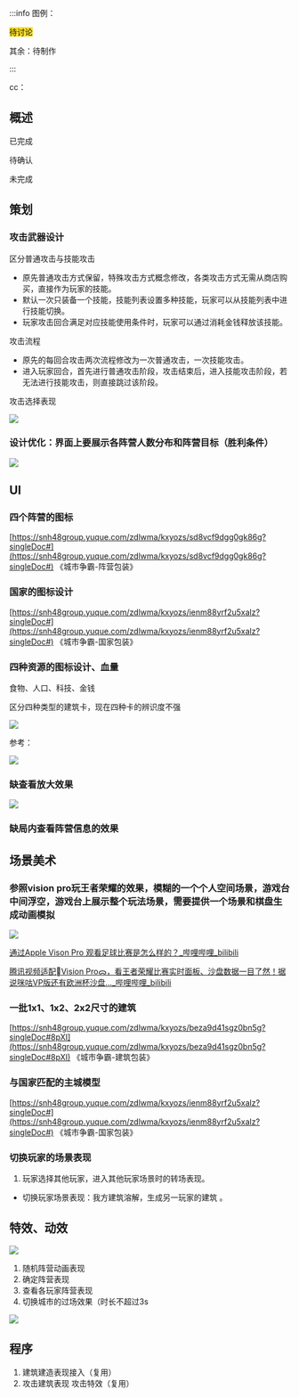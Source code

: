:::info
图例：

<font style="background-color:#FBDE28;">待讨论</font>

其余：待制作

:::



cc：

## 概述
已完成

待确认

未完成

## 策划
### 攻击武器设计
区分普通攻击与技能攻击

+ 原先普通攻击方式保留，特殊攻击方式概念修改，各类攻击方式无需从商店购买，直接作为玩家的技能。
+ 默认一次只装备一个技能，技能列表设置多种技能，玩家可以从技能列表中进行技能切换。
+ 玩家攻击回合满足对应技能使用条件时，玩家可以通过消耗金钱释放该技能。

攻击流程

+ 原先的每回合攻击两次流程修改为一次普通攻击，一次技能攻击。
+ 进入玩家回合，首先进行普通攻击阶段，攻击结束后，进入技能攻击阶段，若无法进行技能攻击，则直接跳过该阶段。

攻击选择表现

![](https://cdn.nlark.com/yuque/0/2025/png/43554293/1739942924060-375250c6-973d-493e-b722-0d257e0e30d0.png)

### 设计优化：界面上要展示各阵营人数分布和阵营目标（胜利条件）
![](https://cdn.nlark.com/yuque/0/2025/png/26927517/1740723280684-332c7055-963b-4a61-9fce-5b983a335b8a.png)

## UI
### 四个阵营的图标
[https://snh48group.yuque.com/zdlwma/kxyozs/sd8vcf9dgg0gk86g?singleDoc#](https://snh48group.yuque.com/zdlwma/kxyozs/sd8vcf9dgg0gk86g?singleDoc#) 《城市争霸-阵营包装》

### 国家的图标设计
[https://snh48group.yuque.com/zdlwma/kxyozs/ienm88yrf2u5xalz?singleDoc#](https://snh48group.yuque.com/zdlwma/kxyozs/ienm88yrf2u5xalz?singleDoc#) 《城市争霸-国家包装》

### 四种资源的图标设计、血量
食物、人口、科技、金钱

区分四种类型的建筑卡，现在四种卡的辨识度不强

![](https://cdn.nlark.com/yuque/0/2025/png/26927517/1740633356848-c739cf5f-35b6-4e11-b712-3f3538290cf4.png)

参考：

![](https://cdn.nlark.com/yuque/0/2025/png/26927517/1740722279349-686f23f8-03c5-4d0b-9214-1f3540f123a0.png)

### 缺查看放大效果
![](https://cdn.nlark.com/yuque/0/2025/png/26927517/1740735679616-92fa25c0-cf9e-482b-b9e2-4f3ab2a4ae99.png)

### 缺局内查看阵营信息的效果


## 场景美术
### 参照vision pro玩王者荣耀的效果，模糊的一个个人空间场景，游戏台中间浮空，游戏台上展示整个玩法场景，需要提供一个场景和棋盘生成动画模拟
![](https://cdn.nlark.com/yuque/0/2025/png/26927517/1740567285580-48aac9ee-b385-4ba6-8b78-5c24693a7212.png)

[通过Apple Vison Pro 观看足球比赛是怎么样的？_哔哩哔哩_bilibili](https://www.bilibili.com/video/BV1gC411b7dS/?spm_id_from=333.788.recommend_more_video.-1&vd_source=58cf2b2864e3420e375d9ee01ae8c572)

[腾讯视频适配Vision Proᯅ，看王者荣耀比赛实时面板、沙盘数据一目了然！据说咪咕VP版还有欧洲杯沙盘…_哔哩哔哩_bilibili](https://www.bilibili.com/video/BV1x3VtejEFS/?spm_id_from=333.337.search-card.all.click&vd_source=58cf2b2864e3420e375d9ee01ae8c572)

### 一批1x1、1x2、2x2尺寸的建筑
[https://snh48group.yuque.com/zdlwma/kxyozs/beza9d41sgz0bn5g?singleDoc#8pXI](https://snh48group.yuque.com/zdlwma/kxyozs/beza9d41sgz0bn5g?singleDoc#8pXI) 《城市争霸-建筑包装》

### 与国家匹配的主城模型
[https://snh48group.yuque.com/zdlwma/kxyozs/ienm88yrf2u5xalz?singleDoc#](https://snh48group.yuque.com/zdlwma/kxyozs/ienm88yrf2u5xalz?singleDoc#) 《城市争霸-国家包装》

### 切换玩家的场景表现
1. 玩家选择其他玩家，进入其他玩家场景时的转场表现。
+  切换玩家场景表现：我方建筑溶解，生成另一玩家的建筑 。





## 特效、动效
![](https://cdn.nlark.com/yuque/0/2024/png/43554293/1734773220881-9b6f60bf-de4f-4fb3-8be3-b39524d8e0c9.png?x-oss-process=image%2Fformat%2Cwebp%2Fresize%2Cw_1125%2Climit_0)

1. 随机阵营动画表现
2. 确定阵营表现
3. 查看各玩家阵营表现
4. 切换城市的过场效果（时长不超过3s

![](https://cdn.nlark.com/yuque/0/2025/png/26927517/1740735784144-9a4d1126-a1a8-41db-80e3-bdaa3b93bf8f.png)



## 程序
1. 建筑建造表现接入（复用）
2. 攻击建筑表现 攻击特效（复用）



